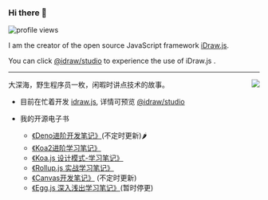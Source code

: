 ### Hi there 👋 

![profile views](https://komarev.com/ghpvc/?username=chenshenhai&style=plastic)

I am the creator of the open source JavaScript framework [iDraw.js](https://github.com/idrawjs/idraw/).

You can click [@idraw/studio](https://idrawjs.com/studio) to experience the use of iDraw.js .
<hr/>

<img align="right" src="https://github-readme-stats.vercel.app/api?username=chenshenhai&show_icons=true&icon_color=498de0&text_color=498de0&bg_color=ffffff&hide_title=true" />

大深海，野生程序员一枚，闲暇时讲点技术的故事。 

- 目前在忙着开发 [idraw.js](https://github.com/idrawjs/idraw/),  详情可预览 [@idraw/studio](https://idraw.js.org/studio)

- 我的开源电子书
  - [《Deno进阶开发笔记》](https://github.com/chenshenhai/deno_note)(不定时更新)🌶
  - [《Koa2进阶学习笔记》](https://github.com/chenshenhai/koa2-note)
  - [《Koa.js 设计模式-学习笔记》](https://github.com/chenshenhai/koajs-design-note)
  - [《Rollup.js 实战学习笔记》](https://github.com/chenshenhai/rollupjs-note)
  - [《Canvas开发笔记》](https://github.com/chenshenhai/canvas-note) (不定时更新)
  - [《Egg.js 深入浅出学习笔记》](https://github.com/chenshenhai/eggjs-note)(暂时停更)
